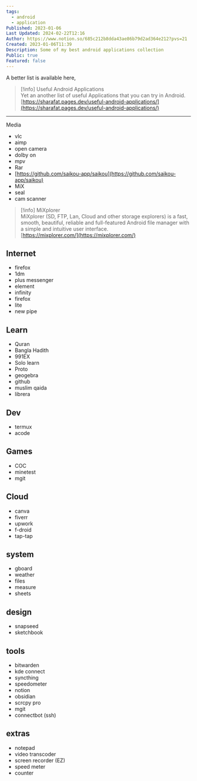 ```yaml
---
tags:
  - android
  - application
Published: 2023-01-06
Last Updated: 2024-02-22T12:16
Author: https://www.notion.so/685c212b8dda43ae86b79d2ad364e212?pvs=21
Created: 2023-01-06T11:39
Description: Some of my best android applications collection
Public: true
Featured: false
---
```

A better list is available here,

> [!info] Useful Android Applications  
> Yet an another list of useful Applications that you can try in Android.  
> [https://sharafat.pages.dev/useful-android-applications/](https://sharafat.pages.dev/useful-android-applications/)  

---

Media

- vlc
- aimp
- open camera
- dolby on
- mpv
- Rar
- [https://github.com/saikou-app/saikou](https://github.com/saikou-app/saikou)
- MiX
- seal
- cam scanner

> [!info] MiXplorer  
> MiXplorer (SD, FTP, Lan, Cloud and other storage explorers) is a fast, smooth, beautiful, reliable and full-featured Android file manager with a simple and intuitive user interface.  
> [https://mixplorer.com/](https://mixplorer.com/)  

  

## Internet

- firefox
- 1dm
- plus messenger
- element
- infinity
- firefox
- lite
- new pipe

  

## Learn

- Quran
- Bangla Hadith
- 991EX
- Solo learn
- Proto
- geogebra
- github
- muslim qaida
- librera

## Dev

- termux
- acode

## Games

- COC
- minetest
- mgit

  

## Cloud

- canva
- fiverr
- upwork
- f-droid
- tap-tap

  

## system

- gboard
- weather
- files
- measure
- sheets

  

## design

- snapseed
- sketchbook

  

## tools

- bitwarden
- kde connect
- syncthing
- speedometer
- notion
- obsidian
- scrcpy pro
- mgit
- connectbot (ssh)

  

## extras

- notepad
- video transcoder
- screen recorder (EZ)
- speed meter
- counter